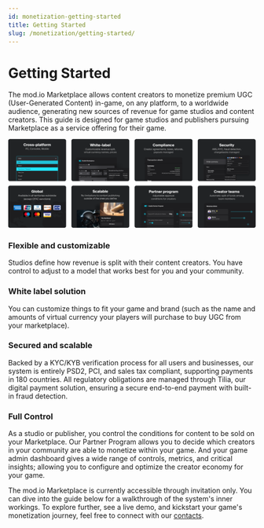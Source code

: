 ```yaml
---
id: monetization-getting-started
title: Getting Started
slug: /monetization/getting-started/
---
```


# Getting Started

The mod.io Marketplace allows content creators to monetize premium UGC (User-Generated Content) in-game, on any platform, to a worldwide audience, generating new sources of revenue for game studios and content creators. This guide is designed for game studios and publishers pursuing Marketplace as a service offering for their game.

![Marketplace Features](images/marketplace-features.png)

### Flexible and customizable

Studios define how revenue is split with their content creators. You have control to adjust to a model that works best for you and your community.

### White label solution

You can customize things to fit your game and brand (such as the name and amounts of virtual currency your players will purchase to buy UGC from your marketplace). 

### Secured and scalable 

Backed by a KYC/KYB verification process for all users and businesses, our system is entirely PSD2, PCI, and sales tax compliant, supporting payments in 180 countries. All regulatory obligations are managed through Tilia, our digital payment solution, ensuring a secure end-to-end payment with built-in fraud detection.

### Full Control 

As a studio or publisher, you control the conditions for content to be sold on your Marketplace. Our Partner Program allows you to decide which creators in your community are able to monetize within your game. And your game admin dashboard gives a wide range of controls, metrics, and critical insights; allowing you to configure and optimize the creator economy for your game.

The mod.io Marketplace is currently accessible through invitation only. You can dive into the guide below for a walkthrough of the system's inner workings. To explore further, see a live demo, and kickstart your game's monetization journey, feel free to connect with our [contacts](/support/contacts/).
